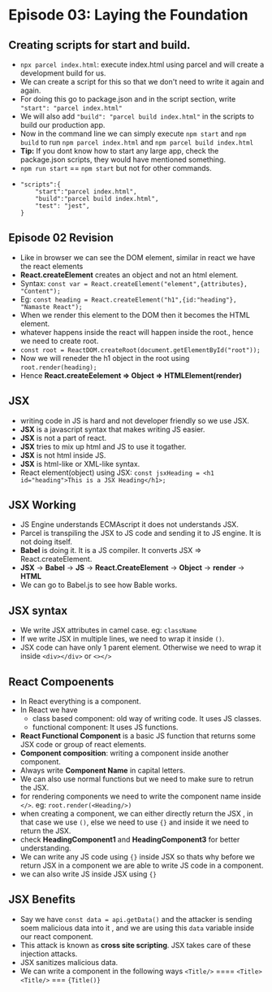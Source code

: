 # Episode 03: Laying the Foundation

## Creating scripts for start and build.

- `npx parcel index.html`: execute index.html using parcel and will create a development build for us.
- We can create a script for this so that we don't need to write it again and again.
- For doing this go to package.json and in the script section, write `"start": "parcel index.html"`
- We will also add `"build": "parcel build index.html"` in the scripts to build our production app.
- Now in the command line we can simply execute `npm start` and `npm build` to run `npm parcel index.html` and `npm parcel build index.html`
- **Tip:** If you dont know how to start any large app, check the package.json scripts, they would have mentioned something.
- `npm run start` == `npm start` but not for other commands.
-   ```
    "scripts":{
        "start":"parcel index.html",
        "build":"parcel build index.html",
        "test": "jest",
    }
    ```

## Episode 02 Revision

- Like in browser we can see the DOM element, similar in react we have the react elements
- **React.createElement** creates an object and not an html element.
- Syntax: `const var = React.createElement("element",{attributes}, "Content");`
- Eg: `const heading = React.createElement("h1",{id:"heading"}, "Namaste React");`
- When we render this element to the DOM then it becomes the HTML element.
- whatever happens inside the react will happen inside the root., hence we need to create root.
- `const root = ReactDOM.createRoot(document.getElementById("root"));`
- Now we will reneder the h1 object in the root using `root.render(heading);`
- Hence **React.createEelement => Object => HTMLElement(render)**

## JSX

- writing code in JS is hard and not developer friendly so we use JSX.
- **JSX** is a javascript syntax that makes writing JS easier.
- **JSX** is not a part of react. 
- **JSX** tries to mix up html and JS to use it togather.
- **JSX** is not html inside JS.
- **JSX** is html-like or XML-like syntax.
- React element(object) using JSX: `const jsxHeading = <h1 id="heading">This is a JSX Heading</h1>;` 

## JSX Working

- JS Engine understands ECMAscript it does not understands JSX.
- Parcel is transpiling the JSX to JS code and sending it to JS engine. It is not doing itself.
- **Babel** is doing it. It is a JS compiler. It converts JSX => React.createElement.
- **JSX** -> **Babel** -> **JS** -> **React.CreateElement** -> **Object** -> **render** -> **HTML**
- We can go to Babel.js to see how Bable works.

## JSX syntax

- We write JSX attributes in camel case. eg: `className`
- If we write JSX in multiple lines, we need to wrap it inside `()`.
- JSX code can have only 1 parent element. Otherwise we need to wrap it inside `<div></div>` or `<></>`

## React Compoenents

- In React everything is a component.
- In React we have 
    - class based component: old way of writing code. It uses JS classes.
    - functional component: It uses JS functions.
- **React Functional Component** is a basic JS function that returns some JSX code or group of react elements.
- **Component composition**: writing a component inside another component.
- Always write **Component Name** in capital letters. 
- We can also use normal functions but we need to make sure to retrun the JSX.
- for rendering components we need to write the component name inside `</>`. eg: `root.render(<Heading/>)`
- when creating a component, we can either directly return the JSX , in that case we use `()`, else we need to use `{}` and inside it we need to return the JSX.
- check **HeadingComponent1** and **HeadingComponent3** for better understanding.
- We can write any JS code using `{}` inside JSX so thats why before we return JSX in a component we are able to write JS code  in a component.
- we can also write JS inside JSX using `{}`

## JSX Benefits

- Say we have `const data = api.getData()` and the attacker is sending soem malicious data into it , and we are using this `data` variable inside our react component.
- This attack is known as **cross site scripting**. JSX takes care of these injection attacks.
- JSX sanitizes malicious data.
- We can write a component in the following ways `<Title/>` ==== `<Title><Title/>` === `{Title()}`






